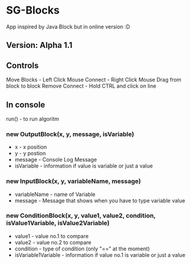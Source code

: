 # SG-Blocks
App inspired by Java Block but in online version :D
## Version: Alpha 1.1
## Controls
Move Blocks - Left Click Mouse
Connect - Right Click Mouse Drag from block to block
Remove Connect - Hold CTRL and click on line

## In console
run() - to run algoritm
### new OutputBlock(x, y, message, isVariable)
* x - x position
* y - y postion
* message - Console Log Message
* isVariable - information if value is variable or just a value
### new InputBlock(x, y, variableName, message)
* variableName - name of Variable
* message - Message that shows when you have to type variable value
### new ConditionBlock(x, y, value1, value2, condition, isValue1Variable, isValue2Variable)
* value1 - value no.1 to compare
* value2 - value no.2 to compare
* condition - type of condition (only "==" at the moment)
* isVariable1Variable - information if value no.1 is variable or just a value
